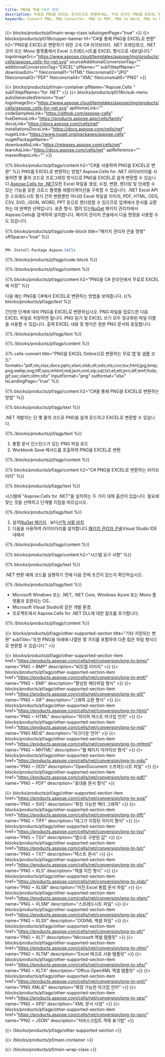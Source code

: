 ```yaml
---
title: PNG을 엑셀 C#로 변환
description: 무료로 PNG을 EXCEL 온라인으로 변환하세요. 무료 온라인 PNG을 EXCEL 변환기로 변환합니다. C# PNG을 엑셀로. PNG에서 C#을 통해 EXCEL로.
keywords: Convert PNG, PNG Converter, PNG to PDF, PNG to Word, PNG to PPT, PNG to Image
---
```

{{< blocks/products/pf/main-wrap-class isAutogenPage="true" >}}
{{< blocks/products/pf/i18n/upper-banner h1="C#을 통해 PNG을 EXCEL로 변환" h2="PNG을 EXCEL로 변환하기 위한 고속 C# 라이브러리. .NET 프레임워크, .NET 코어 또는 Mono 플랫폼에서 Excel 스프레드시트를 EXCEL 형식으로 내보냅니다." logoImageSrc="https://www.aspose.cloud/templates/aspose/img/products/cells/aspose_cells-for-net.svg" sourceAdditionalConversionTag="" additionalConversionTag="EXCEL" pfName="" subTitlepfName="" downloadUrl="" fileiconsmall1="HTML" fileiconsmall2="JPG" fileiconsmall3="PDF" fileiconsmall4="XML" fileiconsmall5="PNG" >}}

{{< blocks/products/pf/main-container pfName="Aspose.Cells " subTitlepfName="for .NET" >}}
{{< blocks/products/pf/i18n/sub-menu autoGeneratedVersion="true" logoImageSrc="https://www.aspose.cloud/templates/aspose/img/products/cells/aspose_cells-for-net.svg" apiHomeLink="" codeSamplesLink="https://github.com/aspose-cells" liveDemosLink="https://products.aspose.app/cells/family" docsLink="https://docs.aspose.com/cells/net" installationsDocsLink="https://docs.aspose.com/cells/net" nugetLink="https://www.nuget.org/packages/aspose.cells" nugetPackageName="" downloadAsLink="https://releases.aspose.com/cells/net" learnAsLink="https://docs.aspose.com/cells/net" apiReference="" mavenRepoLink="" >}}

{{% blocks/products/pf/agp/content h2="C#을 사용하여 PNG을 EXCEL로 변환" %}}
 PNG를 EXCEL로 변환하는 방법? Aspose.Cells for .NET 라이브러리를 사용하면 몇 줄의 코드로 프로그래밍 방식으로 PNG을 EXCEL로 쉽게 변환할 수 있습니다.[Aspose.Cells for .NET](https://products.aspose.com/cells/net)모든 Excel 파일을 생성, 수정, 변환, 렌더링 및 인쇄할 수 있는 기능을 갖춘 크로스 플랫폼 애플리케이션을 구축할 수 있습니다. .NET Excel API은 스프레드시트 형식 간의 변환뿐만 아니라 Excel 파일을 이미지, PDF, HTML, ODS, CSV, SVG, JSON, WORD, PPT 등으로 렌더링할 수 있으므로 업계에서 문서를 교환하는 데 완벽한 선택입니다. 표준 형식. 열려 있는[NuGet](https://www.nuget.org/packages/aspose.cells) 패키지 관리자에서 Aspose.Cells을 검색하여 설치합니다. 패키지 관리자 콘솔에서 다음 명령을 사용할 수도 있습니다.

{{% blocks/products/pf/agp/code-block title="패키지 관리자 콘솔 명령" offSpacer="true" %}}

```cs

PM> Install-Package Aspose.Cells

```

{{% /blocks/products/pf/agp/code-block %}}

{{% /blocks/products/pf/agp/content %}}

{{% blocks/products/pf/agp/content h2="PNG을 C# 온라인에서 무료로 EXCEL에 저장" %}}

다음 예는 PNG을 C#에서 EXCEL로 변환하는 방법을 보여줍니다.
{{% blocks/products/pf/agp/text %}}

간단한 단계에 따라 PNG을 EXCEL로 변환하십시오. PNG 파일을 업로드한 다음 EXCEL 파일로 저장하면 됩니다. PNG 읽기 및 EXCEL 쓰기 모두 정규화된 파일 이름을 사용할 수 있습니다. 출력 EXCEL 내용 및 형식은 원본 PNG 문서와 동일합니다.

{{% /blocks/products/pf/agp/text %}}

{{% /blocks/products/pf/agp/content %}}

{{% cells-convert title="PNG을 EXCEL Online으로 변환하는 무료 앱 및 샘플 코드" formats="pdf;xls;xlsx;docx;pptx;xlsm;xlsb;xlt;ods;ots;csv;tsv;html;jpg;bmp;png;webp;svg;tiff;xps;mhtml;md;json;xml;zip;sql;txt;et;ett;prn;dif;emf;fods;gif;sxc;xlam;xltm;xltx" InputFormat="png" outformat="xlsx" IsLandingPage="true" %}}

{{% blocks/products/pf/agp/content h2="C#을 통해 PNG을 EXCEL로 변환하는 방법" %}}

{{% blocks/products/pf/agp/text %}}

 .NET 개발자는 단 몇 줄의 코드로 PNG을 쉽게 로드하고 EXCEL로 변환할 수 있습니다.

{{% /blocks/products/pf/agp/text %}}

1.  통합 문서 인스턴스가 있는 PNG 파일 로드
1.  Workbook.Save 메서드를 호출하여 PNG을 EXCEL로 변환

{{% /blocks/products/pf/agp/content %}}

{{% blocks/products/pf/agp/content h2="C# PNG을 EXCEL로 변환하는 라이브러리" %}}

{{% blocks/products/pf/agp/text %}}

시스템에 "Aspose.Cells for .NET"을 설치하는 두 가지 대체 옵션이 있습니다. 필요에 맞는 것을 선택하고 단계별 지침을 따르십시오.

{{% /blocks/products/pf/agp/text %}}

1.  설치[NuGet 패키지](https://www.nuget.org/packages/Aspose.Cells/) . 보다[선적 서류 비치](https://docs.aspose.com/cells/net/installation/#install-asposecells-for-net-through-nuget)
1.  다음을 사용하여 라이브러리를 설치합니다.[패키지 관리자 콘솔](https://docs.aspose.com/cells/net/installation/#install-asposecells-using-the-package-manager-console)Visual Studio IDE 내에서

{{% /blocks/products/pf/agp/content %}}

{{% blocks/products/pf/agp/content h2="시스템 요구 사항" %}}

{{% blocks/products/pf/agp/text %}}

 .NET 변환 예제 코드를 실행하기 전에 다음 전제 조건이 있는지 확인하십시오.

{{% /blocks/products/pf/agp/text %}}

-  Microsoft Windows 또는 .NET, .NET Core, Windows Azure 또는 Mono 플랫폼과 호환되는 OS..
-  Microsoft Visual Studio와 같은 개발 환경.
-  프로젝트에서 Aspose.Cells for .NET DLL에 대한 참조를 추가합니다.

{{% /blocks/products/pf/agp/content %}}


{{< blocks/products/pf/agp/other-supported-section title="기타 지원되는 변환" subTitle="또한 PNG을 아래에 나열된 몇 가지를 포함하여 다른 많은 파일 형식으로 변환할 수 있습니다." >}}

{{< blocks/products/pf/agp/other-supported-section-item href="https://products.aspose.com/cells/net/conversion/png-to-bmp/" name="PNG ~ BMP" description="비트맵 이미지" >}}
{{< blocks/products/pf/agp/other-supported-section-item href="https://products.aspose.com/cells/net/conversion/png-to-emf/" name="PNG ~ EMF" description="향상된 메타파일 형식" >}}
{{< blocks/products/pf/agp/other-supported-section-item href="https://products.aspose.com/cells/net/conversion/png-to-gif/" name="PNG ~ GIF" description="그래픽 교환 형식" >}}
{{< blocks/products/pf/agp/other-supported-section-item href="https://products.aspose.com/cells/net/conversion/png-to-html/" name="PNG ~ HTML" description="하이퍼 텍스트 마크업 언어" >}}
{{< blocks/products/pf/agp/other-supported-section-item href="https://products.aspose.com/cells/net/conversion/png-to-md/" name="PNG MD로" description="마크다운 언어" >}}
{{< blocks/products/pf/agp/other-supported-section-item href="https://products.aspose.com/cells/net/conversion/png-to-mhtml/" name="PNG ~ MHTML" description="웹 페이지 아카이브 형식" >}}
{{< blocks/products/pf/agp/other-supported-section-item href="https://products.aspose.com/cells/net/conversion/png-to-ods/" name="PNG ~ ODS" description="OpenDocument 스프레드시트 파일" >}}
{{< blocks/products/pf/agp/other-supported-section-item href="https://products.aspose.com/cells/net/conversion/png-to-pdf/" name="PNG ~ PDF" description="휴대용 문서 형식" >}}

{{< blocks/products/pf/agp/other-supported-section-item href="https://products.aspose.com/cells/net/conversion/png-to-svg/" name="PNG ~ SVG" description="확장 가능한 벡터 그래픽" >}}
{{< blocks/products/pf/agp/other-supported-section-item href="https://products.aspose.com/cells/net/conversion/png-to-tiff/" name="PNG ~ TIFF" description="태그가 지정된 이미지 형식" >}}
{{< blocks/products/pf/agp/other-supported-section-item href="https://products.aspose.com/cells/net/conversion/png-to-tsv/" name="PNG ~ TSV" description="탭으로 구분된 값" >}}
{{< blocks/products/pf/agp/other-supported-section-item href="https://products.aspose.com/cells/net/conversion/png-to-txt/" name="PNG ~ TXT" description="텍스트 문서" >}}
{{< blocks/products/pf/agp/other-supported-section-item href="https://products.aspose.com/cells/net/conversion/png-to-xls/" name="PNG ~ XLS" description="엑셀 이진 형식" >}}
{{< blocks/products/pf/agp/other-supported-section-item href="https://products.aspose.com/cells/net/conversion/png-to-xlsb/" name="PNG ~ XLSB" description="이진 Excel 통합 문서 파일" >}}
{{< blocks/products/pf/agp/other-supported-section-item href="https://products.aspose.com/cells/net/conversion/png-to-xlsm/" name="PNG ~ XLSM" description="스프레드시트 파일" >}}
{{< blocks/products/pf/agp/other-supported-section-item href="https://products.aspose.com/cells/net/conversion/png-to-xlsx/" name="PNG ~ XLSX" description="OOXML 엑셀 파일" >}}
{{< blocks/products/pf/agp/other-supported-section-item href="https://products.aspose.com/cells/net/conversion/png-to-xlt/" name="PNG ~ XLT" description="Microsoft 엑셀 템플릿" >}}
{{< blocks/products/pf/agp/other-supported-section-item href="https://products.aspose.com/cells/net/conversion/png-to-xltm/" name="PNG ~ XLTM" description="Excel 매크로 사용 템플릿" >}}
{{< blocks/products/pf/agp/other-supported-section-item href="https://products.aspose.com/cells/net/conversion/png-to-xltx/" name="PNG ~ XLTX" description="Office OpenXML 엑셀 템플릿" >}}
{{< blocks/products/pf/agp/other-supported-section-item href="https://products.aspose.com/cells/net/conversion/png-to-xml/" name="PNG XML로" description="확장 가능한 마크업 언어" >}}
{{< blocks/products/pf/agp/other-supported-section-item href="https://products.aspose.com/cells/net/conversion/png-to-xps/" name="PNG ~ XPS" description="XML 문서 사양" >}}
{{< blocks/products/pf/agp/other-supported-section-item href="https://products.aspose.com/cells/net/conversion/png-to-json/" name="PNG ~ JSON" description="자바스크립트 객체 표기법" >}}

{{< /blocks/products/pf/agp/other-supported-section >}}

{{< /blocks/products/pf/main-container >}}
    
{{< /blocks/products/pf/main-wrap-class >}}
